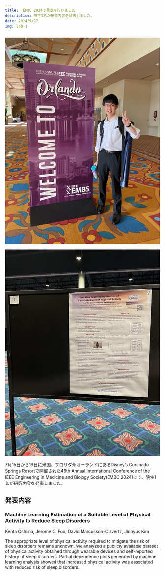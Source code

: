 ```yaml
---
title:  EMBC 2024で発表を行いました
description: 院生1名が研究内容を発表しました。
date: 2024/9/27
img: lab-1
---
```


![2024embc1](/img/2024embc1.jpg)

![2024embc2](/img/2024embc2.jpg)

7月15日から19日に米国、フロリダ州オーランドにあるDisney’s Coronado Springs Resortで開催された46th Annual International Conference of the IEEE Engineering in Medicine and Biology Society(EMBC 2024)にて、院生1名が研究内容を発表しました。

## 発表内容

### Machine Learning Estimation of a Suitable Level of Physical Activity to Reduce Sleep Disorders

Kenta Oshima, Jerome C. Foo, David Marcusson-Clavertz, Jinhyuk Kim

The appropriate level of physical activity required to mitigate the risk of sleep disorders remains unknown. We analyzed a publicly available dataset of physical activity obtained through wearable devices and self-reported history of sleep disorders. Partial dependence plots generated by machine learning analysis showed that increased physical activity was associated with reduced risk of sleep disorders.
